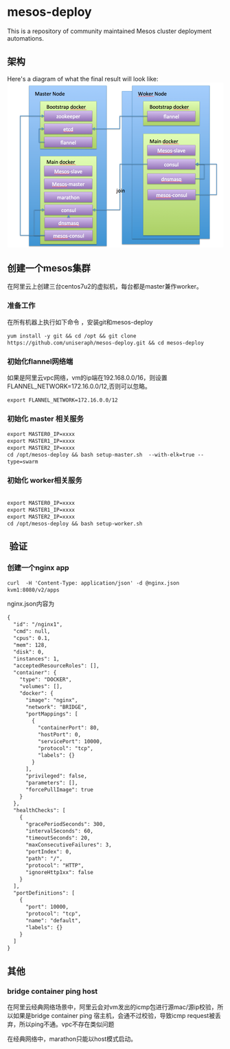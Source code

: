 # mesos-deploy

This is a repository of community maintained Mesos cluster deployment
automations.


## 架构

Here's a diagram of what the final result will look like:
![Mesos Single Master Node on Docker](mesos.png)

## 创建一个mesos集群

在阿里云上创建三台centos7u2的虚拟机，每台都是master兼作worker。


### 准备工作

在所有机器上执行如下命令 ，安装git和mesos-deploy

```
yum install -y git && cd /opt && git clone https://github.com/uniseraph/mesos-deploy.git && cd mesos-deploy 

```

### 初始化flannel网络端
如果是阿里云vpc网络，vm的ip端在192.168.0.0/16，则设置FLANNEL_NETWORK=172.16.0.0/12,否则可以忽略。

```
export FLANNEL_NETWORK=172.16.0.0/12
```


### 初始化 master 相关服务
```
export MASTER0_IP=xxxx
export MASTER1_IP=xxxx
export MASTER2_IP=xxxx
cd /opt/mesos-deploy && bash setup-master.sh  --with-elk=true --type=swarm

```







### 初始化 worker相关服务
```

export MASTER0_IP=xxxx
export MASTER1_IP=xxxx
export MASTER2_IP=xxxx
cd /opt/mesos-deploy && bash setup-worker.sh

```


##  验证

### 创建一个nginx app

```
curl  -H 'Content-Type: application/json' -d @nginx.json  kvm1:8080/v2/apps

```
nginx.json内容为
```
{
  "id": "/nginx1",
  "cmd": null,
  "cpus": 0.1,
  "mem": 128,
  "disk": 0,
  "instances": 1,
  "acceptedResourceRoles": [],
  "container": {
    "type": "DOCKER",
    "volumes": [],
    "docker": {
      "image": "nginx",
      "network": "BRIDGE",
      "portMappings": [
        {
          "containerPort": 80,
          "hostPort": 0,
          "servicePort": 10000,
          "protocol": "tcp",
          "labels": {}
        }
      ],
      "privileged": false,
      "parameters": [],
      "forcePullImage": true
    }
  },
  "healthChecks": [
    {
      "gracePeriodSeconds": 300,
      "intervalSeconds": 60,
      "timeoutSeconds": 20,
      "maxConsecutiveFailures": 3,
      "portIndex": 0,
      "path": "/",
      "protocol": "HTTP",
      "ignoreHttp1xx": false
    }
  ],
  "portDefinitions": [
    {
      "port": 10000,
      "protocol": "tcp",
      "name": "default",
      "labels": {}
    }
  ]
}
```


## 其他

### bridge container ping host
在阿里云经典网络场景中，阿里云会对vm发出的icmp包进行源mac/源ip校验，所以如果是bridge container ping 宿主机，会通不过校验，导致icmp request被丢弃，所以ping不通。vpc不存在类似问题

在经典网络中，marathon只能以host模式启动。
      
